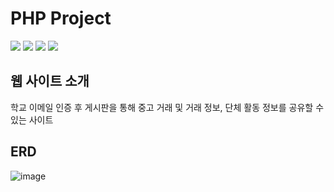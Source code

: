 # PHP Project
<img src="https://img.shields.io/badge/PHP-777BB4?style=for-the-badge&logo=PHP&logoColor=white"> <img src="https://img.shields.io/badge/JavaScript-F7DF1E?style=for-the-badge&logo=JavaScript&logoColor=white"> <img src="https://img.shields.io/badge/MySQL-4479A1?style=for-the-badge&logo=MySQL&logoColor=white"> <img src="https://img.shields.io/badge/VSCODE-007ACC?style=for-the-badge&logo=Visual Studio Code&logoColor=white">

## 웹 사이트 소개
학교 이메일 인증 후 게시판을 통해 중고 거래 및 거래 정보, 단체 활동 정보를 공유할 수 있는 사이트

## ERD
![image](https://user-images.githubusercontent.com/42926956/211806851-08c6c973-05f4-4d2b-a8fa-f3d0bbda2db3.png)


